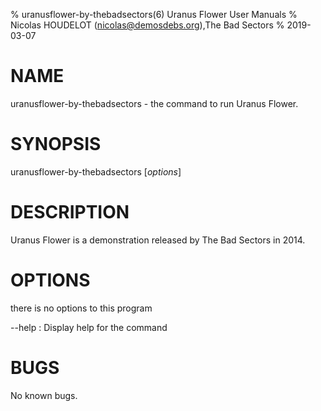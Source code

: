 % uranusflower-by-thebadsectors(6) Uranus Flower User Manuals
% Nicolas HOUDELOT (nicolas@demosdebs.org),The Bad Sectors
% 2019-03-07

# NAME
uranusflower-by-thebadsectors - the command to run Uranus Flower.

# SYNOPSIS
uranusflower-by-thebadsectors [*options*]

# DESCRIPTION
Uranus Flower is a demonstration released by The Bad Sectors in 2014.

# OPTIONS
there is no options to this program

\--help
:   Display help for the command

# BUGS
No known bugs.
